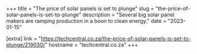 +++
title = "The price of solar panels is set to plunge"
slug = "the-price-of-solar-panels-is-set-to-plunge"
description = "Several big solar panel makers are ramping production in a boon to clean energy."
date = "2023-01-15"

[extra]
link = "https://techcentral.co.za/the-price-of-solar-panels-is-set-to-plunge/219030/"
hostname = "techcentral.co.za"
+++
